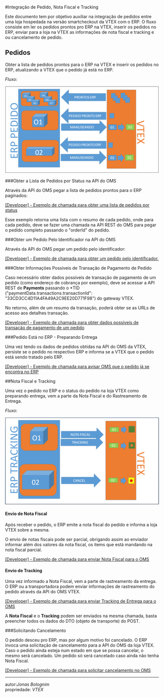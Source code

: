 #Integração de Pedido, Nota Fiscal e Tracking

Este documento tem por objetivo auxiliar na integração de pedidos entre uma loja hospedada na versão smartcheckout da VTEX com o ERP. O fluxo consiste em ler os pedidos prontos pro ERP na VTEX, inserir os pedidos no ERP, enviar para a loja na VTEX as informações de nota fiscal e tracking e ou cancelamento de pedido.  

## Pedidos

Obter a lista de pedidos prontos para o ERP na VTEX e inserir os pedidos no ERP, atualizando a VTEX que o pedido já está no ERP.

_Fluxo:_

![alt text](pedido-vtex-to-erp.PNG "Title")

###Obter a Lista de Pedidos por Status na API do OMS

Através da API do OMS pegar a lista de pedidos prontos para o ERP paginados:

<a title="obter lista de pedidos por status" href="http://bridge.vtexlab.com.br/vtex.bridge.web_deploy/swagger/ui/index.html#!/OMS/OMS_Orders" target="_blank">[Developer] - Exemplo de chamada para obter uma lista de pedidos por status</a>


Esse exemplo retorna uma lista com o resumo de cada pedido, onde para cada pedido, deve se fazer uma chamada na API REST do OMS para pegar o pedido completo passando o "orderId" do pedido.

###Obter um Pedido Pelo Identificador na API do OMS

Através da API do OMS pegar um pedido pelo identificador:

<a title="obter pedido por identificador" href="http://bridge.vtexlab.com.br/vtex.bridge.web_deploy/swagger/ui/index.html#!/OMS/OMS_Order_0" target="_blank">[Developer] - Exemplo de chamada para obter um  pedido pelo identificador.</a> 

###Obter Informações Possíveis de Transação de Pagamento de Pedido

Caso necessário obter dados possíveis de transação de pagamento de um pedido (como endereço de cobrança por exemplo), deve se acessar a API REST de **Payments** passando o *TID ("paymentData.transactions.transactionId": "33CD3CC4D11A4FA49A2C9EE20D771F98") do gateway VTEX.

No retorno, além de um resumo da transação, poderá obter se as URLs de acesso aos detalhes transação.  

<a title="obter dados possíveis de pagamento" href="http://bridge.vtexlab.com.br/vtex.bridge.web_deploy/swagger/ui/index.html#!/PCI/PCI_Get" target="_blank">[Developer] - Exemplo de chamada para obter dados possíveis de transação de pagamento de um pedido</a> 

###Pedido Está no ERP - Preparando Entrega

Uma vez tendo os dados de pedidos obtidas na API do OMS da VTEX, persiste se o pedido
no respectivo ERP e informa se a VTEX que o pedido está sendo tratado pelo ERP.

<a title="pedido sendo tratado" href="http://bridge.vtexlab.com.br/vtex.bridge.web_deploy/swagger/ui/index.html#!/OMS/OMS_StartHandling" target="_blank">[Developer] - Exemplo de chamada para avisar OMS que o pedido já se encontra no ERP</a> 


##Nota Fiscal e Tracking

Uma vez o pedido no ERP e o status do pedido na loja VTEX como preparando entrega, vem a parte da Nota Fiscal e do Rastreamento de Entrega.  

_Fluxo:_

![alt text](nf-erp-to-vtex.PNG "Title")

#### Envio de Nota Fiscal

Após receber o pedido, o ERP emite a nota fiscal do pedido e informa a loja VTEX sobre a mesma.

O envio de notas fiscais pode ser parcial, obrigando assim ao enviador informar além dos valores da nota fiscal, os items que está mandando na nota fiscal parcial.  

<a title="enviando Nota Fiscal para o MOS" href="http://bridge.vtexlab.com.br/vtex.bridge.web_deploy/swagger/ui/index.html#!/OMS/OMS_Order" target="_blank">[Developer] - Exemplo de chamada para enviar Nota Fiscal para o OMS</a> 

#### Envio de Tracking

Uma vez informado a Nota Fiscal, vem a parte de rastreamento da entrega.
O ERP ou a transportadora podem enviar informações de rastreamento do pedido através da API do OMS VTEX.

<a title="enviando tracking para o OMS" href="http://bridge.vtexlab.com.br/vtex.bridge.web_deploy/swagger/ui/index.html#!/OMS/OMS_Order" target="_blank">[Developer] - Exemplo de chamada para enviar Tracking de Entrega para o OMS</a> 

A **Nota Fiscal** e o **Tracking** podem ser enviados na mesma chamada, basta preencher todos os dados do DTO (objeto de transporte) do POST.

###Solicitando Cancelamento

O pedido desceu pro ERP, mas por algum motivo foi cancelado. O ERP invoca uma solicitação de cancelamento
para a API do OMS da loja VTEX. Caso o pedido ainda esteja num estado em que se possa cancelar, o mesmo será cancelado.
Um pedido só será cancelado caso ainda não tenha Nota Fiscal.

<a title="solicitando cancelamento" href="http://bridge.vtexlab.com.br/vtex.bridge.web_deploy/swagger/ui/index.html#!/OMS/OMS_Cancel" target="_blank">[Developer] - Exemplo de chamada para solicitar cancelamento no OMS</a>  

---

autor:_Jonas Bolognim_  
propriedade: _VTEX_  
